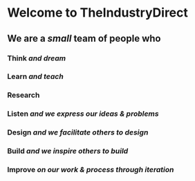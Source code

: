 # Welcome to TheIndustryDirect

## We are a *small* team of people who
### **Think** *and dream*
### **Learn** *and teach*
### **Research** 
### **Listen** *and we express our ideas & problems* 
### **Design** *and we facilitate others to design*
### **Build** *and we inspire others to build*
### **Improve** *on our work & process through iteration*
